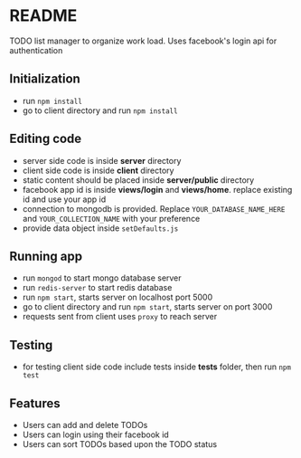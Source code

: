 # README

TODO list manager to organize work load. Uses facebook's login api for authentication

## Initialization

* run `npm install`
* go to client directory and run `npm install`

## Editing code

* server side code is inside **server** directory
* client side code is inside **client** directory
* static content should be placed inside **server/public** directory
* facebook app id is inside **views/login** and **views/home**. replace existing id and use your app id
* connection to mongodb is provided. Replace `YOUR_DATABASE_NAME_HERE` and `YOUR_COLLECTION_NAME` with your preference
* provide data object inside `setDefaults.js`

## Running app

* run `mongod` to start mongo database server
* run `redis-server` to start redis database
* run `npm start`, starts server on localhost port 5000
* go to client directory and run `npm start`, starts server on port 3000
* requests sent from client uses `proxy` to reach server

## Testing

* for testing client side code include tests inside **tests** folder, then run `npm test`

## Features

* Users can add and delete TODOs
* Users can login using their facebook id
* Users can sort TODOs based upon the TODO status
